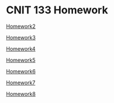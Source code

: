 # CNIT 133 Homework

[Homework2]()

[Homework3]()

[Homework4]()

[Homework5]()

[Homework6]()

[Homework7]()

[Homework8]()
